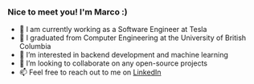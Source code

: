 ### Nice to meet you! I'm Marco :)
- 💼 I am currently working as a Software Engineer at Tesla
- 🏫 I graduated from Computer Engineering at the University of British Columbia
- 👀 I’m interested in backend development and machine learning
- 💞️ I’m looking to collaborate on any open-source projects
- 📫 Feel free to reach out to me on [LinkedIn](https://linkedin.com/in/marcoser/)

<!---
Resocram/Resocram is a ✨ special ✨ repository because its `README.md` (this file) appears on your GitHub profile.
You can click the Preview link to take a look at your changes.
--->
